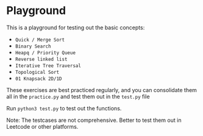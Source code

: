 
# Playground

This is a playground for testing out the basic concepts:
- `Quick / Merge Sort`
- `Binary Search`
- `Heapq / Priority Queue`
- `Reverse linked list`
- `Iterative Tree Traversal`
- `Topological Sort`
- `01 Knapsack 2D/1D`

These exercises are best practiced regularly, and you can consolidate them all in the `practice.py` and test them out in the `test.py` file

Run `python3 test.py` to test out the functions.

Note: The testcases are not comprehensive. Better to test them out in Leetcode or other platforms.